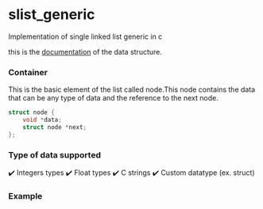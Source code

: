 # slist_generic
Implementation of single linked list generic in c



this is the [documentation](https://omarmohsenibus.github.io/slist_generic/index.html) of the data structure. 


### Container
This is the basic element of the list called node.This node contains the data that can be any type of data and the reference to the next node. 
```c
struct node {
	void *data;
	struct node *next;
};
```
### Type of data supported
:heavy_check_mark: Integers types
:heavy_check_mark: Float types
:heavy_check_mark: C strings
:heavy_check_mark: Custom datatype (ex. struct)

### Example
